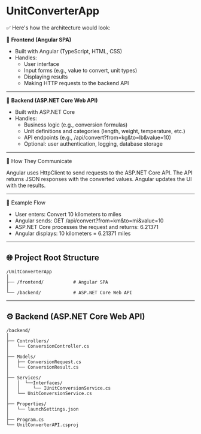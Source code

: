 ﻿# UnitConverterApp

✅ Here's how the architecture would look:

🔹 **Frontend (Angular SPA)**
- Built with Angular (TypeScript, HTML, CSS)
- Handles:
  - User interface
  - Input forms (e.g., value to convert, unit types)
  - Displaying results
  - Making HTTP requests to the backend API

---

🔹 **Backend (ASP.NET Core Web API)**
- Built with ASP.NET Core
- Handles:
	- Business logic (e.g., conversion formulas)
	- Unit definitions and categories (length, weight, temperature, etc.)
	- API endpoints (e.g., /api/convert?from=kg&to=lb&value=10)
	- Optional: user authentication, logging, database storage
---
🔄 How They Communicate

Angular uses HttpClient to send requests to the ASP.NET Core API.
The API returns JSON responses with the converted values.
Angular updates the UI with the results.

---
🧱 Example Flow

- User enters: Convert 10 kilometers to miles
- Angular sends: GET /api/convert?from=km&to=mi&value=10
- ASP.NET Core processes the request and returns: 6.21371
- Angular displays: 10 kilometers = 6.21371 miles

___

## 🌐 Project Root Structure

```plaintext
/UnitConverterApp
│
├── /frontend/           # Angular SPA
│
└── /backend/            # ASP.NET Core Web API
```
___

## ⚙️ Backend (ASP.NET Core Web API)

```plaintext
/backend/
│
├── Controllers/
│   └── ConversionController.cs
│
├── Models/
│   ├── ConversionRequest.cs
│   └── ConversionResult.cs
│
├── Services/
│	│  └──Interfaces/
│	│     └── IUnitConversionService.cs
│	└── UnitConversionService.cs
│
├── Properties/
│   └── launchSettings.json
│
├── Program.cs
└── UnitConverterAPI.csproj
```
